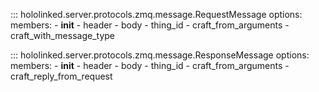 

::: hololinked.server.protocols.zmq.message.RequestMessage
    options:
        members:
            - __init__
            - header
            - body
            - thing_id
            - craft_from_arguments
            - craft_with_message_type
        

::: hololinked.server.protocols.zmq.message.ResponseMessage
    options:
        members:
            - __init__
            - header
            - body
            - thing_id
            - craft_from_arguments
            - craft_reply_from_request